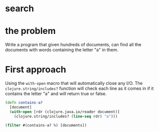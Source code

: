 # search

# the problem

Write a program that given hundreds of documents, can find all the documents with words containing the letter "a" in them.

# First approach

Using the `with-open` macro that will automatically close any I/O.
The `clojure.string/includes?` function will check each line as it comes in if it contains the letter "a" and will return true or false.

```clojure
(defn contains-a?
  [document]
  (with-open [rdr (clojure.java.io/reader document)]
    (clojure.string/includes? (line-seq rdr) "a")))

(filter #(contains-a? %) [documents])
```
